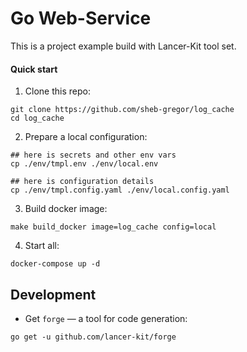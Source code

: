 # Go Web-Service

This is a project example build with Lancer-Kit tool set.

#### Quick start

1. Clone this repo:

```shell script
git clone https://github.com/sheb-gregor/log_cache
cd log_cache
```

2. Prepare a local configuration:

```shell script
## here is secrets and other env vars
cp ./env/tmpl.env ./env/local.env

## here is configuration details
cp ./env/tmpl.config.yaml ./env/local.config.yaml
```

3. Build docker image:

```shell script
make build_docker image=log_cache config=local
```

4. Start all:

```shell script
docker-compose up -d
```

## Development 

- Get `forge` — a tool for code generation:

```shell script
go get -u github.com/lancer-kit/forge
```



